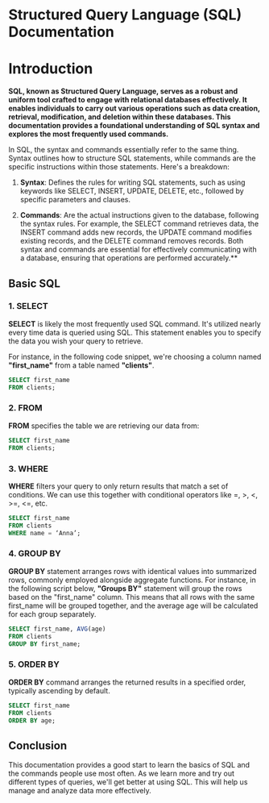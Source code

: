 # Structured Query Language (SQL) Documentation

# Introduction

**SQL, known as Structured Query Language, serves as a robust and uniform tool crafted to engage with relational databases effectively. It enables individuals to carry out various operations such as data creation, retrieval, modification, and deletion within these databases. This documentation provides a foundational understanding of SQL syntax and explores the most frequently used commands.**


In SQL, the syntax and commands essentially refer to the same thing. Syntax outlines how to structure SQL statements, while commands are the specific instructions within those statements. 
Here's a breakdown:

1. **Syntax**: Defines the rules for writing SQL statements, such as using keywords like SELECT, INSERT, UPDATE, DELETE, etc., followed by specific parameters and clauses.

2. **Commands**: Are the actual instructions given to the database, following the syntax rules. For example, the SELECT command retrieves data, the INSERT command adds new records, the UPDATE command modifies existing records, and the DELETE command removes records.
Both syntax and commands are essential for effectively communicating with a database, ensuring that operations are performed accurately.**

## Basic SQL

### 1. SELECT

**SELECT** is likely the most frequently used SQL command. It's utilized nearly every time data is queried using SQL. This statement enables you to specify the data you wish your query to retrieve.

For instance, in the following code snippet, we're choosing a column named **"first_name"** from a table named **"clients"**.


```sql
SELECT first_name
FROM clients;
```
### 2. FROM

**FROM** specifies the table we are retrieving our data from:

```sql
SELECT first_name
FROM clients;
```

### 3. WHERE

**WHERE** filters your query to only return results that match a set of conditions. We can use this together with conditional operators like =, >, <, >=, <=, etc.


```sql
SELECT first_name
FROM clients
WHERE name = ‘Anna’;
```
### 4. GROUP BY

**GROUP BY** statement arranges rows with identical values into summarized rows, commonly employed alongside aggregate functions. 
For instance, in the following script below, **"Groups BY"** statement will group the rows based on the "first_name" column. This means that all rows with the same first_name will be grouped together, and the average age will be calculated for each group separately.

```sql
SELECT first_name, AVG(age)
FROM clients
GROUP BY first_name;
```
### 5. ORDER BY

**ORDER BY** command arranges the returned results in a specified order, typically ascending by default.

```sql
SELECT first_name
FROM clients
ORDER BY age;
```
## Conclusion
This documentation provides a good start to learn the basics of SQL and the commands people use most often. As we learn more and try out different types of queries, we'll get better at using SQL. This will help us manage and analyze data more effectively.